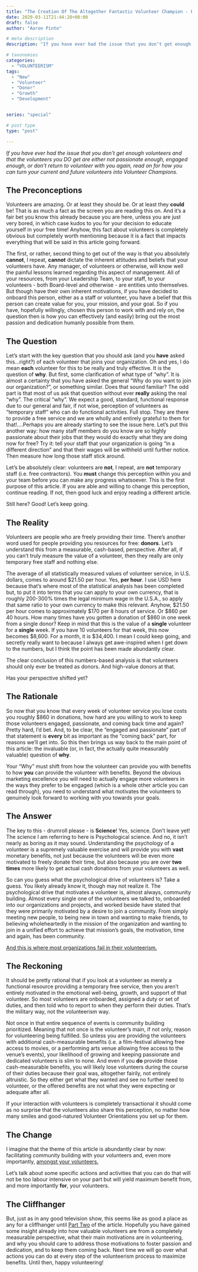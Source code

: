 ```yaml
---
title: "The Creation Of The Altogether Fantastic Volunteer Champion - PART&nbsp;ONE"
date: 2020-03-11T21:44:28+08:00
draft: false
author: "Aaron Pinto"

# meta description
description: "If you have ever had the issue that you don’t get enough volunteers and that the volunteers you DO get are either not passionate enough, engaged enough, or don’t return to volunteer with you again, read on for how you can turn your current and future volunteers into Volunteer Champions."

# taxonomies
categories: 
  - "VOLUNTEERISM"
tags:
  - "New"
  - "Volunteer"
  - "Donor"
  - "Growth"
  - "Development"


series: "special"

# post type
type: "post"

---
```

*If you have ever had the issue that you don’t get enough volunteers and that the volunteers you DO get are either not passionate enough, engaged enough, or don’t return to volunteer with you again, read on for how you can turn your current and future volunteers into Volunteer Champions.*   

## The Preconceptions  

Volunteers are amazing. Or at least they should be. Or at least they **could** be! That is as much a fact as the screen you are reading this on. And it’s a fair bet you know this already because you are here, unless you are just very bored, in which case kudos to you for your decision to educate yourself in your free time! Anyhow, this fact about volunteers is completely obvious but completely worth mentioning because it is a fact that impacts everything that will be said in this article going forward.    

The first, or rather, second thing to get out of the way is that you absolutely **cannot**, I repeat, **cannot** dictate the inherent attitudes and beliefs that your volunteers have. Any manager, of volunteers or otherwise, will know well the painful lessons learned regarding this aspect of management. All of your resources, from your Leadership Team, to your staff, to your volunteers - both Board-level and otherwise - are entities unto themselves. But though have their own inherent motivations, if you have decided to onboard this person, either as a staff or volunteer, you have a belief that this person can create value for you, your mission, and your goal. So if you have, hopefully willingly, chosen this person to work with and rely on, the question then is how you can effectively (and easily) bring out the most passion and dedication humanly possible from them.   

## The Question  

Let’s start with the key question that you should ask (and you **have** asked this...right?) of each volunteer that joins your organization. Oh and yes, I do mean **each** volunteer for this to be really and truly effective. It is the question of **why**. But first, some clarification of what type of “why”. It is almost a certainty that you have asked the general “Why do you want to join our organization?”, or something similar. Does that sound familiar? The odd part is that most of us ask that question without ever **really** asking the real “why”. The critical “why”. We expect a good, standard, functional response due to our general and fair, if not wise, perception of volunteers as “temporary staff” who can do functional activities. Full stop. They are there to provide a free service and we are wholly and entirely grateful to them for that!....Perhaps you are already starting to see the issue here. Let’s put this another way: how many staff members do you know are so highly passionate about their jobs that they would do exactly what they are doing now for free? Try it: tell your staff that your organization is going “in a different direction” and that their wages will be withheld until further notice. Then measure how long those staff stick around.    

Let’s be absolutely clear: volunteers are **not**, I repeat, are **not** temporary staff (i.e. free contractors). You **must** change this perception within you and your team before you can make any progress whatsoever. This is the first purpose of this article. If you are able and willing to change this perception, continue reading. If not, then good luck and enjoy reading a different article.   

Still here? Good! Let’s keep going.  

## The Reality  

Volunteers are people who are freely providing their time. There’s another word used for people providing you resources for free: **donors**. Let’s understand this from a measurable, cash-based, perspective. After all, if you can’t truly measure the value of a volunteer, then they really are only temporary free staff and nothing else.   

The average of all statistically measured values of volunteer service, in U.S. dollars, comes to around $21.50 per hour. Yes, **per hour**. I use USD here because that’s where most of the statistical analysis has been completed but, to put it into terms that you can apply to your own currency, that is roughly 200-300% times the legal minimum wage in the U.S.A., so apply that same ratio to your own currency to make this relevant. Anyhow, $21.50 per hour comes to approximately $170 per 8 hours of service. Or $860 per 40 hours. 
How many times have you gotten a donation of $860 in one week from a single donor? 
Keep in mind that this is the value of a **single** volunteer for a **single** week. If you have 10 volunteers for that week, this now becomes $8,600. For a month, it is $34,400. I mean I could keep going, and secretly really want to because I always get awe-inspired when I get down to the numbers, but I think the point has been made abundantly clear.   

The clear conclusion of this numbers-based analysis is that volunteers should only ever be treated as donors. And high-value donors at that. 

Has your perspective shifted yet?   

## The Rationale  

So now that you know that every week of volunteer service you lose costs you roughly $860 in donations, how hard are you willing to work to keep those volunteers engaged, passionate, and coming back time and again? Pretty hard, I’d bet. And, to be clear, the “engaged and passionate” part of that statement is **every** bit as important as the “coming back” part, for reasons we’ll get into. So this then brings us way back to the main point of this article: the invaluable (or, in fact, the actually quite measurably valuable) question of **why**.  

Your “Why” must shift from how the volunteer can provide you with benefits to how **you** can provide the volunteer with benefits. Beyond the obvious marketing excellence you will need to actually engage more volunteers in the ways they prefer to be engaged (which is a whole other article you can read through), you need to understand what motivates the volunteers to genuinely look forward to working with you towards your goals.  

## The Answer  

The key to this - drumroll please - is **Science**! Yes, science. Don’t leave yet! 
The science I am referring to here is Psychological science. And no, it isn’t nearly as boring as it may sound. Understanding the psychology of a volunteer is a supremely valuable exercise and will provide you with **vast** monetary benefits, not just because the volunteers will be even more motivated to freely donate their time, but also because you are over **two times** more likely to get actual cash donations from your volunteers as well.  

So can you guess what the psychological drive of volunteers is? Take a guess. You likely already know it, though may not realize it. The psychological drive that motivates a volunteer is, almost always, community building. Almost every single one of the volunteers we talked to, onboarded into our organizations and projects, and worked beside have stated that they were primarily motivated by a desire to join a community. From simply meeting new people, to being new in town and wanting to make friends, to believing wholeheartedly in the mission of the organization and wanting to join in a unified effort to achieve that mission’s goals, the motivation, time and again, has been community.   

<ins>And this is where most organizations fail in their volunteerism.</ins>   

## The Reckoning  

It should be pretty rational that if you look at a volunteer as merely a functional resource providing a temporary free service, then you aren’t entirely motivated in the emotional well-being, growth, and support of that volunteer. So most volunteers are onboarded, assigned a duty or set of duties, and then told who to report to when they perform their duties. That’s the military way, not the volunteerism way.  

Not once in that entire sequence of events is community building prioritized. Meaning that not once is the volunteer’s main, if not only, reason for volunteering being fulfilled. So unless you are providing the volunteers with additional cash-measurable benefits (i.e. a film-festival allowing free access to movies, or a performing arts venue allowing free access to the venue’s events), your likelihood of growing and keeping passionate and dedicated volunteers is slim to none. And even if you **do** provide those cash-measurable benefits, you will likely lose volunteers during the course of their duties because their goal was, altogether fairily, not entirely altruistic. So they either get what they wanted and see no further need to volunteer, or the offered benefits are not what they were expecting or adequate after all.  

If your interaction with volunteers is completely transactional it should come as no surprise that the volunteers also share this perception, no matter how many smiles and good-natured Volunteer Orientations you set up for them.  

## The Change  

I imagine that the theme of this article is abundantly clear by now: facilitating community building with your volunteers and, even more importantly, <ins>amongst your volunteers. </ins> 

Let’s talk about some specific actions and activities that you can do that will not be too labour intensive on your part but will yield maximum benefit from, and more importantly **for**, your volunteers.  

## The Cliffhanger  

But, just as in any good television show, this seems like as good a place as any for a cliffhanger until <ins>Part&nbsp;Two</ins> of the article. Hopefully you have gained some insight already into how valuable volunteers are from a completely measurable perspective, what their main motivations are in volunteering, and why you should care to address those motivations to foster passion and dedication, and to keep them coming back. Next time we will go over what actions you can do at every step of the volunteerism process to maximize benefits. Until then, happy volunteering!
